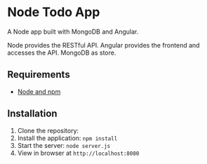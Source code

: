 # Node Todo App

A Node app built with MongoDB and Angular. 

Node provides the RESTful API. Angular provides the frontend and accesses the API. MongoDB as store.

## Requirements

- [Node and npm](http://nodejs.org)

## Installation

1. Clone the repository: 
2. Install the application: `npm install`
3. Start the server: `node server.js`
4. View in browser at `http://localhost:8080`